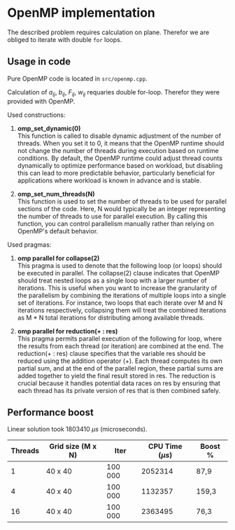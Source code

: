 # OpenMP implementation

The described problem requires calculation on plane. Therefor we are obliged to
iterate with double `for` loops.

## Usage in code

Pure OpenMP code is located in `src/openmp.cpp`. 

Calculation of $a_{ij}$, $b_{ij}$, $F_{ij}$, $w_{ij}$ requaries double 
for-loop. Therefor they were provided with OpenMP.

Used constructions:

1. **omp_set_dynamic(0)** \
This function is called to disable dynamic adjustment of the number of threads.
When you set it to 0, it means that the OpenMP runtime should not change the
number of threads during execution based on runtime conditions. By default, the
OpenMP runtime could adjust thread counts dynamically to optimize performance
based on workload, but disabling this can lead to more predictable behavior,
particularly beneficial for applications where workload is known in advance and
is stable.

2. **omp_set_num_threads(N)**  \
This function is used to set the number of threads to be used for parallel
sections of the code. Here, N would typically be an integer representing the
number of threads to use for parallel execution. By calling this
function, you can control parallelism manually rather than relying on OpenMP's
default behavior. 

Used pragmas:

1. **omp parallel for collapse(2)** \
This pragma is used to denote that the following loop (or loops) should be
executed in parallel.
The collapse(2) clause indicates that OpenMP should treat nested loops as 
a single loop with a larger number of iterations. This is useful
when you want to increase the granularity of the parallelism by combining the
iterations of multiple loops into a single set of iterations. For instance,
two loops that each iterate over M and N iterations respectively,
collapsing them will treat the combined iterations as M * N total iterations
for distributing among available threads.

2. **omp parallel for reduction(+ : res)** \
This pragma permits parallel execution of the following for loop, where the
results from each thread (or iteration) are combined at the end.
The reduction(+ : res) clause specifies that the variable res should be reduced
using the addition operator (+). Each thread computes its own partial sum, and
at the end of the parallel region, these partial sums are added together to
yield the final result stored in res. The reduction is crucial because it
handles potential data races on res by ensuring that each thread has its
private version of res that is then combined safely.

## Performance boost

Linear solution took 1803410 $\mu s$ (microseconds). 

| Threads   | Grid size  (M x N)  | Iter  | CPU Time ($\mu s$) | Boost %  |
|---|---|---|---|---|
| 1 | 40 x 40 | 100 000  | 2052314  | 87,9  |
| 4 |  40 x 40 | 100 000  | 1132357 | 159,3  |
| 16 |  40 x 40 | 100 000  | 2363495 | 76,3  |
